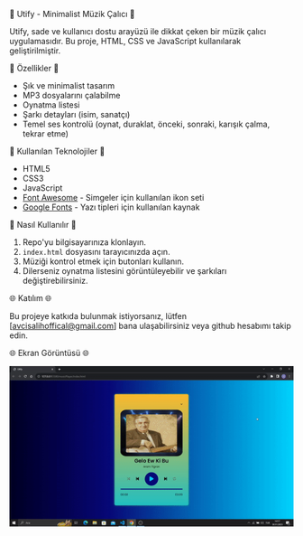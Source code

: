 
🚀 Utify - Minimalist Müzik Çalıcı 🚀

Utify, sade ve kullanıcı dostu arayüzü ile dikkat çeken bir müzik çalıcı uygulamasıdır. Bu proje, HTML, CSS ve JavaScript kullanılarak geliştirilmiştir.



🌟 Özellikler 🌟

- Şık ve minimalist tasarım
- MP3 dosyalarını çalabilme
- Oynatma listesi
- Şarkı detayları (isim, sanatçı)
- Temel ses kontrolü (oynat, duraklat, önceki, sonraki, karışık çalma, tekrar etme)




🌟 Kullanılan Teknolojiler 🌟
- HTML5
- CSS3
- JavaScript
- [Font Awesome](https://fontawesome.com/) - Simgeler için kullanılan ikon seti
- [Google Fonts](https://fonts.google.com/) - Yazı tipleri için kullanılan kaynak

🌟 Nasıl Kullanılır 🌟

1. Repo'yu bilgisayarınıza klonlayın.
2. `index.html` dosyasını tarayıcınızda açın.
3. Müziği kontrol etmek için butonları kullanın.
4. Dilerseniz oynatma listesini görüntüleyebilir ve şarkıları değiştirebilirsiniz.


🌐 Katılım 🌐

Bu projeye katkıda bulunmak istiyorsanız, lütfen [avcisalihoffical@gmail.com] bana ulaşabilirsiniz veya github hesabımı takip edin.  



🌐 Ekran Görüntüsü 🌐

![Utify Screenshot](music.gif)


